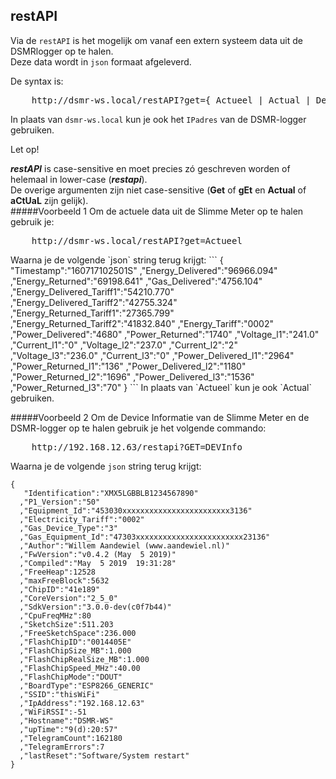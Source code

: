 ## restAPI

Via de `restAPI` is het mogelijk om vanaf een extern systeem
data uit de DSMRlogger op te halen.  
Deze data wordt in `json` formaat afgeleverd.

De syntax is:
<pre>
    http://dsmr-ws.local/restAPI?get={ Actueel | Actual | DevInfo }
</pre>

In plaats van `dsmr-ws.local` kun je ook het `IPadres` van de
DSMR-logger gebruiken.

<div class="admonition note">
 <p class="admonition-title">Let op!</p>
 <i><b>restAPI</b></i> is case-sensitive en moet precies zó geschreven worden
 of helemaal in lower-case (<i><b>restapi</b></i>).<br>
 De overige argumenten zijn niet case-sensitive (<b>Get</b> of <b>gEt</b>
 en <b>Actual</b> of <b>aCtUaL</b> zijn gelijk).
</div>
#####Voorbeeld 1
Om de actuele data uit de Slimme Meter op te halen gebruik je:
<pre>
    http://dsmr-ws.local/restAPI?get=Actueel
</pre>
Waarna je de volgende `json` string terug krijgt:
```
{
   "Timestamp":"160717102501S"
  ,"Energy_Delivered":"96966.094"
  ,"Energy_Returned":"69198.641"
  ,"Gas_Delivered":"4756.104"
  ,"Energy_Delivered_Tariff1":"54210.770"
  ,"Energy_Delivered_Tariff2":"42755.324"
  ,"Energy_Returned_Tariff1":"27365.799"
  ,"Energy_Returned_Tariff2":"41832.840"
  ,"Energy_Tariff":"0002"
  ,"Power_Delivered":"4680"
  ,"Power_Returned":"1740"
  ,"Voltage_l1":"241.0"
  ,"Current_l1":"0"
  ,"Voltage_l2":"237.0"
  ,"Current_l2":"2"
  ,"Voltage_l3":"236.0"
  ,"Current_l3":"0"
  ,"Power_Delivered_l1":"2964"
  ,"Power_Returned_l1":"136"
  ,"Power_Delivered_l2":"1180"
  ,"Power_Returned_l2":"1696"
  ,"Power_Delivered_l3":"1536"
  ,"Power_Returned_l3":"70"
}
```
In plaats van `Actueel` kun je ook `Actual` gebruiken.

#####Voorbeeld 2
Om de Device Informatie van de Slimme Meter en de DSMR-logger op te 
halen gebruik je het volgende commando:
<pre>
    http://192.168.12.63/restapi?GET=DEVInfo
</pre>
Waarna je de volgende `json` string terug krijgt:
```
{
   "Identification":"XMX5LGBBLB1234567890"
  ,"P1_Version":"50"
  ,"Equipment_Id":"453030xxxxxxxxxxxxxxxxxxxxxxxx3136"
  ,"Electricity_Tariff":"0002"
  ,"Gas_Device_Type":"3"
  ,"Gas_Equipment_Id":"47303xxxxxxxxxxxxxxxxxxxxxxxx23136"
  ,"Author":"Willem Aandewiel (www.aandewiel.nl)"
  ,"FwVersion":"v0.4.2 (May  5 2019)"
  ,"Compiled":"May  5 2019  19:31:28"
  ,"FreeHeap":12528
  ,"maxFreeBlock":5632
  ,"ChipID":"41e189"
  ,"CoreVersion":"2_5_0"
  ,"SdkVersion":"3.0.0-dev(c0f7b44)"
  ,"CpuFreqMHz":80
  ,"SketchSize":511.203
  ,"FreeSketchSpace":236.000
  ,"FlashChipID":"0014405E"
  ,"FlashChipSize_MB":1.000
  ,"FlashChipRealSize_MB":1.000
  ,"FlashChipSpeed_MHz":40.00
  ,"FlashChipMode":"DOUT"
  ,"BoardType":"ESP8266_GENERIC"
  ,"SSID":"thisWiFi"
  ,"IpAddress":"192.168.12.63"
  ,"WiFiRSSI":-51
  ,"Hostname":"DSMR-WS"
  ,"upTime":"9(d):20:57"
  ,"TelegramCount":162180
  ,"TelegramErrors":7
  ,"lastReset":"Software/System restart"
}
```
